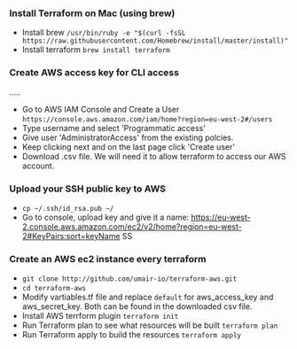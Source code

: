 ### Install Terraform on Mac (using brew)
* Install brew
`/usr/bin/ruby -e "$(curl -fsSL https://raw.githubusercontent.com/Homebrew/install/master/install)"`
* Install terraform
`brew install terraform`

### Create AWS access key for CLI access
.....
* Go to AWS IAM Console and Create a User
`https://console.aws.amazon.com/iam/home?region=eu-west-2#/users`
* Type username and select 'Programmatic access'
* Give user 'AdministratorAccess' from the existing polcies.
* Keep clicking next and on the last page click 'Create user'
* Download .csv file. We will need it to allow terraform to access our AWS account.


### Upload your SSH public key to AWS
* `cp ~/.ssh/id_rsa.pub ~/`
* Go to console, upload key and give it a name: https://eu-west-2.console.aws.amazon.com/ec2/v2/home?region=eu-west-2#KeyPairs:sort=keyName
SS

### Create an AWS ec2 instance every terraform
* `git clone http://github.com/umair-io/terraform-aws.git`
* `cd terraform-aws`
* Modify vartiables.tf file and replace `default` for aws_access_key and aws_secret_key. Both can be found in the downloaded csv file.
* Install AWS terrform plugin
  `terraform init`
* Run Terraform plan to see what resources will be built
  `terraform plan`
* Run Terraform apply to build the resources
  `terraform apply`
